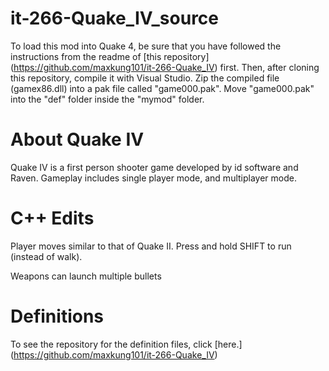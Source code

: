 it-266-Quake_IV_source
======================
To load this mod into Quake 4, be sure that you have followed the instructions from the readme of [this repository] (https://github.com/maxkung101/it-266-Quake_IV) first. Then, after cloning this repository, compile it with Visual Studio. Zip the compiled file (gamex86.dll) into a pak file called "game000.pak". Move "game000.pak" into the "def" folder inside the "mymod" folder.

About Quake IV
==============
Quake IV is a first person shooter game developed by id software and Raven. Gameplay includes single player mode, and multiplayer mode.

C++ Edits
=========
Player moves similar to that of Quake II. Press and hold SHIFT to run (instead of walk).

Weapons can launch multiple bullets

Definitions
===========
To see the repository for the definition files, click [here.] (https://github.com/maxkung101/it-266-Quake_IV)
